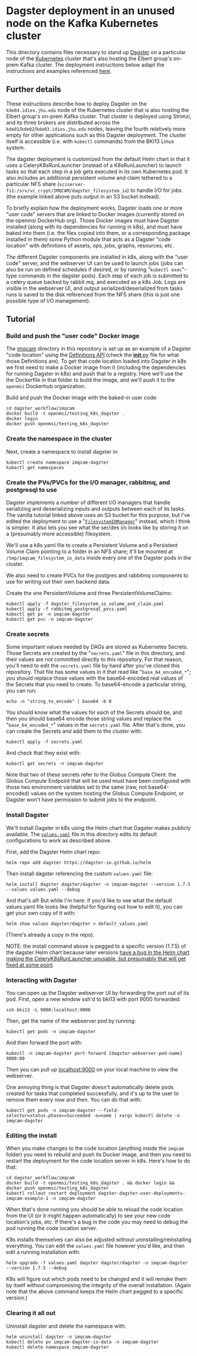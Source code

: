 # Dagster deployment in an unused node on the Kafka Kubernetes cluster

This directory contains files necessary to stand up [Dagster](https://dagster.io/) on a particular node of the [Kubernetes](https://kubernetes.io/) cluster that's also hosting the Elbert group's on-prem Kafka cluster. The deployment instructions below adapt the instructions and examples referenced [here](https://docs.dagster.io/deployment/guides/kubernetes/deploying-with-helm).

## Further details

These instructions describe how to deploy Dagster on the `kde04.idies.jhu.edu` node of the Kubernetes cluster that is also hosting the Elbert group's on-prem Kafka cluster. That cluster is deployed using Strimzi, and its three brokers are distributed across the `kde01`/`kde02`/`kde03.idies.jhu.edu` nodes, leaving the fourth relatively more empty for other applications such as this Dagster deployment. The cluster itself is accessible (i.e. with `kubectl` commands) from the BKI13 Linux system.

The dagster deployment is customized from the default Helm chart in that it uses a CeleryK8sRunLauncher (instead of a K8sRunLauncher) to launch tasks so that each step in a job gets executed in its own Kubernetes pod. It also includes an additional persistent volume and claim tethered to a particular NFS share (`sciserver-fs1:/srv/vc_crypt/IMQCAM/dagster_filesystem_io`) to handle I/O for jobs (the example linked above puts output in an S3 bucket instead).

To briefly explain how the deployment works, Dagster loads one or more "user code" servers that are linked to Docker images (currently stored on the openmsi DockerHub org). Those Docker images must have Dagster installed (along with its dependencies for running in k8s), and must have baked into them (i.e. the files copied into them, or a corresponding package installed in them) some Python module that acts as a Dagster "code location" with definitions of assets, ops, jobs, graphs, resources, etc. 

The different Dagster components are installed in k8s, along with the "user code" server, and the webserver UI can be used to launch jobs (jobs can also be run on defined schedules if desired, or by running "`kubectl exec`"-type commands in the dagster pods). Each step of each job is submitted to a celery queue backed by rabbit mq, and executed as a k8s Job. Logs are visible in the webserver UI, and output serialized/deserialized from tasks runs is saved to the disk referenced from the NFS share (this is just one possible type of I/O management).

## Tutorial

### Build and push the "user code" Docker image

The [imqcam](../imqcam/) directory in this repository is set up as an example of a Dagster "code location" using the [Definitions API](https://docs.dagster.io/_apidocs/definitions) (check the [__init__.py](../imqcam/__init__.py) file for what those Definitions are). To get that code location loaded into Dagster in k8s we first need to make a Docker image from it (including the dependencies for running Dagster in k8s) and push that to a registry. Here we'll use the the Dockerfile in that folder to build the image, and we'll push it to the `openmsi` Dockerhub organization.

Build and push the Docker image with the baked-in user code:

    cd dagster_workflow/imqcam
    docker build -t openmsi/testing_k8s_dagster .
    docker login
    docker push openmsi/testing_k8s_dagster

### Create the namespace in the cluster

Next, create a namespace to install dagster in:

    kubectl create namespace imqcam-dagster
    kubectl get namespaces

### Create the PVs/PVCs for the I/O manager, rabbitmq, and postgresql to use

Dagster implements a number of different I/O managers that handle serializing and deserializing inputs and outputs between each of its tasks. The vanilla tutorial linked above uses an S3 bucket for this purpose, but I've edited the deployment to use a "[`FilesystemIOManager`](https://docs.dagster.io/_apidocs/io-managers#dagster.FilesystemIOManager)" instead, which I think is simpler. It also lets you see what the ser/des i/o looks like by storing it on a (presumably more accessible) filesystem.

We'll use a k8s yaml file to create a Persistent Volume and a Persistent Volume Claim pointing to a folder in an NFS share; it'll be mounted at `/tmp/imqcam_filesystem_io_data` inside every one of the Dagster pods in the cluster. 

We also need to create PVCs for the postgres and rabbitmq components to use for writing out their own backend data.

Create the one PersistentVolume and three PersistentVolumeClaims:

    kubectl apply -f dagster_filesystem_io_volume_and_claim.yaml
    kubectl apply -f rabbitmq_postgresql_pvcs.yaml
    kubectl get pv -n imqcam-dagster
    kubectl get pvc -n imqcam-dagster

### Create secrets

Some important values needed by DAGs are stored as Kubernetes Secrets. Those Secrets are created by the "`secrets.yaml`" file in this directory, and their values are not committed directly to this repository. For that reason, you'll need to edit the `secrets.yaml` file by hand after you've cloned this repository. That file has some values in it that read like "`base_64_encoded_*`"; you should replace those values with the base64-encoded real values of the Secrets that you need to create. To base64-encode a particular string, you can run:

    echo -n "string_to_encode" | base64 -b 0

You should know what the values for each of the Secrets should be, and then you should base64 encode those string values and replace the "`base_64_encoded_*`" values in the `secrets.yaml` file. After that's done, you can create the Secrets and add them to the cluster with:

    kubectl apply -f secrets.yaml

And check that they exist with:

    kubectl get secrets -n imqcam-dagster

Note that two of these secrets refer to the Globus Compute Client: the Globus Compute Endpoint that will be used must have been configured with those two environment variables set to the same (raw, not base64-encoded) values on the system hosting the Globus Compute Endpoint, or Dagster won't have permission to submit jobs to the endpoint.

### Install Dagster

We'll install Dagster in k8s using the Helm chart that Dagster makes publicly available. The [`values.yaml`](./values.yaml) file in this directory edits its default configurations to work as described above.

First, add the Dagster Helm chart repo:

    helm repo add dagster https://dagster-io.github.io/helm

Then install dagster referencing the custom `values.yaml` file:

    helm install dagster dagster/dagster -n imqcam-dagster --version 1.7.5 --values values.yaml --debug

And that's all! But while I'm here: if you'd like to see what the default values.yaml file looks like (helpful for figuring out how to edit it), you can get your own copy of it with:

    helm show values dagster/dagster > default_values.yaml

(There's already a copy in the repo). 

NOTE: the install command above is pegged to a specific version (1.7.5) of the dagster Helm chart because later versions [have a bug in the Helm chart making the CeleryK8sRunLauncher unusable, but presumably that will get fixed at some point](https://github.com/dagster-io/dagster/issues/22027).

### Interacting with Dagster

You can open up the Dagster webserver UI by forwarding the port out of its pod. First, open a new window ssh'd to bki13 with port 9000 forwarded:

    ssh bki13 -L 9000:localhost:9000

Then, get the name of the webserver pod by running:

    kubectl get pods -n imqcam-dagster

And then forward the port with:

    kubectl -n imqcam-dagster port-forward [dagster-webserver-pod-name] 9000:80

Then you can pull up [localhost:9000](http://localhost:9000/) on your local machine to view the webserver.

One annoying thing is that Dagster doesn't automatically delete pods created for tasks that completed successfully, and it's up to the user to remove them every now and then. You can do that with:

    kubectl get pods -n imqcam-dagster --field-selector=status.phase==Succeeded -o=name | xargs kubectl delete -n imqcam-dagster

### Editing the install

When you make changes to the code location (anything inside the `imqcam` folder) you need to rebuild and push its Docker image, and then you need to restart the deployment for the code location server in k8s. Here's how to do that:

    cd dagster_workflow/imqcam
    docker build -t openmsi/testing_k8s_dagster . && docker login && docker push openmsi/testing_k8s_dagster
    kubectl rollout restart deployment dagster-dagster-user-deployments-imqcam-example-1 -n imqcam-dagster

When that's done running you should be able to reload the code location from the UI (or it might happen automatically) to see your new code location's jobs, etc. If there's a bug in the code you may need to debug the pod running the code location server.

K8s installs themselves can also be adjusted without uninstalling/reinstalling everything. You can edit the `values.yaml` file however you'd like, and then edit a running installation with:

    helm upgrade -f values.yaml dagster dagster/dagster -n imqcam-dagster --version 1.7.5 --debug

K8s will figure out which pods need to be changed and it will remake them by itself without compromising the integrity of the overall installation. (Again note that the above command keeps the Helm chart pegged to a specific version.)

### Clearing it all out

Uninstall dagster and delete the namespace with:

    helm uninstall dagster -n imqcam-dagster
    kubectl delete pv imqcam-dagster-io-data -n imqcam-dagster
    kubectl delete namespace imqcam-dagster
